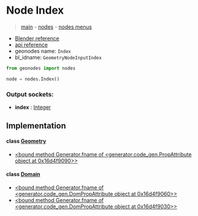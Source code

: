# Node Index

> [main](../structure.md) - [nodes](nodes.md) - [nodes menus](nodes_menus.md)

- [Blender reference](https://docs.blender.org/manual/en/latest/modeling/geometry_nodes/input/input_index.html)
- [api reference](https://docs.blender.org/api/current/bpy.types.GeometryNodeInputIndex.html)
- geonodes name: `Index`
- bl_idname: `GeometryNodeInputIndex`

```python
from geonodes import nodes

node = nodes.Index()
```

### Output sockets:

- **index** : [Integer](Integer.md)

## Implementation

#### class [Geometry](Geometry.md)

 - [<bound method Generator.fname of <generator.code_gen.PropAttribute object at 0x16d4f9090>>](Geometry.md#index-property)
#### class [Domain](Domain.md)

 - [<bound method Generator.fname of <generator.code_gen.DomPropAttribute object at 0x16d4f9060>>](Domain.md#index-property)
 - [<bound method Generator.fname of <generator.code_gen.DomPropAttribute object at 0x16d4f9030>>](Domain.md#domain_index-property)
